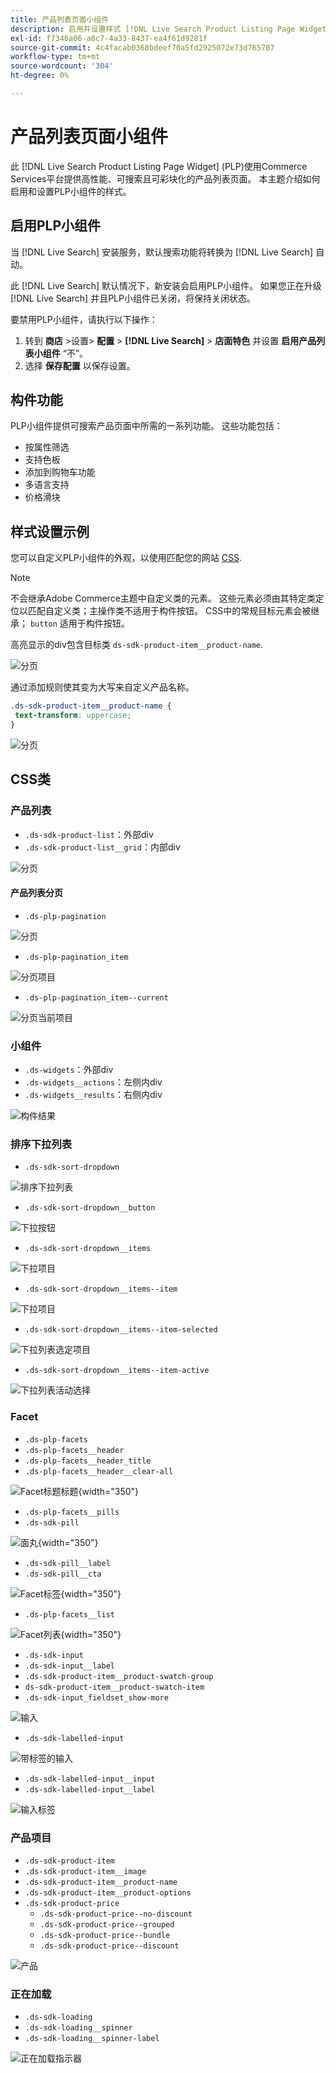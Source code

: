 ```yaml
---
title: 产品列表页面小组件
description: 启用并设置样式 [!DNL Live Search Product Listing Page Widget]
exl-id: f7346a06-a8c7-4a33-8437-ea4f61d9281f
source-git-commit: 4c4facab0368bdeef70a5fd2925072e73d765707
workflow-type: tm+mt
source-wordcount: '304'
ht-degree: 0%

---
```


# 产品列表页面小组件

此 [!DNL Live Search Product Listing Page Widget] (PLP)使用Commerce Services平台提供高性能、可搜索且可彩块化的产品列表页面。 本主题介绍如何启用和设置PLP小组件的样式。

## 启用PLP小组件

当 [!DNL Live Search] 安装服务，默认搜索功能将转换为 [!DNL Live Search] 自动。

此 [!DNL Live Search] 默认情况下，新安装会启用PLP小组件。 如果您正在升级 [!DNL Live Search] 并且PLP小组件已关闭，将保持关闭状态。

要禁用PLP小组件，请执行以下操作：

1. 转到 **商店** >设置> **配置** > **[!DNL Live Search]** > **店面特色** 并设置 **启用产品列表小组件** “不”。
1. 选择 **保存配置** 以保存设置。

## 构件功能

PLP小组件提供可搜索产品页面中所需的一系列功能。 这些功能包括：

* 按属性筛选
* 支持色板
* 添加到购物车功能
* 多语言支持
* 价格滑块

## 样式设置示例

您可以自定义PLP小组件的外观，以使用匹配您的网站 [CSS](https://developer.adobe.com/commerce/frontend-core/guide/css/).

>[!NOTE]
>
>不会继承Adobe Commerce主题中自定义类的元素。 这些元素必须由其特定类定位以匹配自定义类；主操作类不适用于构件按钮。
>CSS中的常规目标元素会被继承； `button` 适用于构件按钮。

高亮显示的div包含目标类 `ds-sdk-product-item__product-name`.

![分页](assets/plp-css-example.png)

通过添加规则使其变为大写来自定义产品名称。

```css
.ds-sdk-product-item__product-name {
 text-transform: uppercase;
}
```

![分页](assets/plp-css-example-after.png)

## CSS类

### 产品列表

* `.ds-sdk-product-list`：外部div
* `.ds-sdk-product-list__grid`：内部div

![分页](assets/plp-css-product-list.png)

#### 产品列表分页

* `.ds-plp-pagination`

![分页](assets/plp-css-pagination.png)

* `.ds-plp-pagination_item`

![分页项目](assets/plp-css-pagination-item.png)

* `.ds-plp-pagination_item--current`

![分页当前项目](assets/plp-css-pagination-item-current.png)

### 小组件

* `.ds-widgets`：外部div
* `.ds-widgets__actions`：左侧内div
* `.ds-widgets__results`：右侧内div

![构件结果](assets/plp-css-widgets.png)

### 排序下拉列表

* `.ds-sdk-sort-dropdown`

![排序下拉列表](assets/plp-css-dropdown.png)

* `.ds-sdk-sort-dropdown__button`

![下拉按钮](assets/plp-css-dropdown-button.png)

* `.ds-sdk-sort-dropdown__items`

![下拉项目](assets/plp-css-dropdown-items.png)

* `.ds-sdk-sort-dropdown__items--item`

![下拉项目](assets/plp-css-dropdown-item.png)

* `.ds-sdk-sort-dropdown__items--item-selected`

![下拉列表选定项目](assets/plp-css-dropdown-selected.png)

* `.ds-sdk-sort-dropdown__items--item-active`

![下拉列表活动选择](assets/plp-css-dropdown-active.png)

### Facet

* `.ds-plp-facets`
* `.ds-plp-facets__header`
* `.ds-plp-facets__header_title`
* `.ds-plp-facets__header__clear-all`

![Facet标题标题](assets/plp-css-facets-title-clear.png){width="350"}

* `.ds-plp-facets__pills`
* `.ds-sdk-pill`

![面丸](assets/plp-css-facets-pill.png){width="350"}

* `.ds-sdk-pill__label`
* `.ds-sdk-pill__cta`

![Facet标签](assets/plp-css-pill-label-cta.png){width="350"}

* `.ds-plp-facets__list`

![Facet列表](assets/plp-css-facets-list.png){width="350"}

* `.ds-sdk-input`
* `.ds-sdk-input__label`
* `.ds-sdk-product-item__product-swatch-group`
* `ds-sdk-product-item__product-swatch-item`
* `.ds-sdk-input_fieldset_show-more`

![输入](assets/plp-css-sdk-input.png)

* `.ds-sdk-labelled-input`

![带标签的输入](assets/plp-css-labelled-input.png)

* `.ds-sdk-labelled-input__input`
* `.ds-sdk-labelled-input__label`

![输入标签](assets/plp-css-labelled-input-label.png)

### 产品项目

* `.ds-sdk-product-item`
* `.ds-sdk-product-item__image`
* `.ds-sdk-product-item__product-name`
* `.ds-sdk-product-item__product-options`
* `.ds-sdk-product-price`
   * `.ds-sdk-product-price--no-discount`
   * `.ds-sdk-product-price--grouped`
   * `.ds-sdk-product-price--bundle`
   * `.ds-sdk-product-price--discount`

![产品](assets/plp-css-product.png)

### 正在加载

* `.ds-sdk-loading`
* `.ds-sdk-loading__spinner`
* `.ds-sdk-loading__spinner-label`

![正在加载指示器](assets/plp-css-loading.png)
